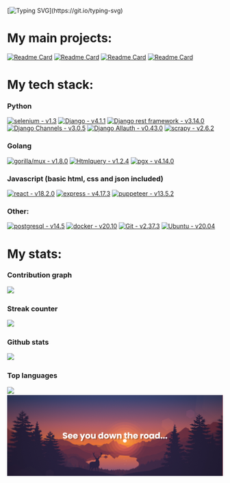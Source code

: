 [![Typing SVG](https://readme-typing-svg.herokuapp.com?font=Fira+Code&size=38&duration=4200&pause=49&color=FFFFFF&background=831010&center=true&vCenter=true&width=1000&height=300&lines=Hello%2C+my+name+is+Michael+Goldberg!;Welcome+to+my+GitHub+profile!)](https://git.io/typing-svg)

# My main projects:

[![Readme Card](https://github-readme-stats.vercel.app/api/pin/?username=An9rewRyan&repo=Securepass-project&bg_color=0d1117&icon_color=E50914&text_color=ffffff&title_color=ffffff&hide_border=true)](https://github.com/An9rewRyan/Securepass-project)
[![Readme Card](https://github-readme-stats.vercel.app/api/pin/?username=An9rewRyan&repo=Gamers-Gazette-golang-backend-api&bg_color=0d1117&icon_color=E50914&text_color=ffffff&title_color=ffffff&hide_border=true)](https://github.com/An9rewRyan/Gamers-Gazette-golang-backend-api)
[![Readme Card](https://github-readme-stats.vercel.app/api/pin/?username=An9rewRyan&repo=Gamers-Gazette-frontend-react&bg_color=0d1117&icon_color=E50914&text_color=ffffff&title_color=ffffff&hide_border=true )](https://github.com/An9rewRyan/Gamers-Gazette-frontend-react)
[![Readme Card](https://github-readme-stats.vercel.app/api/pin/?username=An9rewRyan&repo=golang_game_news_parser&bg_color=0d1117&icon_color=E50914&text_color=ffffff&title_color=ffffff&hide_border=true )](https://github.com/An9rewRyan/golang_game_news_parser)

# My tech stack:
### Python
[![selenium - v1.3](https://img.shields.io/badge/selenium-v1.3-darkgreen)](https://selenium-python.readthedocs.io/)
[![Django  - v4.1.1](https://img.shields.io/badge/Django_-v4.1.1-1f454d)](https://www.djangoproject.com/)
[![Django rest framework - v3.14.0](https://img.shields.io/badge/Django_rest_framework-v3.14.0-31402f)](https://www.django-rest-framework.org/)
[![Django Channels - v3.0.5](https://img.shields.io/badge/Django_Channels-v3.0.5-5d8d5d)](https://channels.readthedocs.io/en/stable/)
[![Django Allauth - v0.43.0](https://img.shields.io/badge/Django_Allauth-v0.43.0-b4d6ad)](https://django-allauth.readthedocs.io/en/latest/)
[![scrapy - v2.6.2](https://img.shields.io/badge/scrapy-v2.6.2-green)](https://scrapy.org/)

### Golang
[![gorilla/mux - v1.8.0](https://img.shields.io/badge/gorilla%2Fmux-v1.8.0-3a95a8)](https://github.com/gorilla/mux)
[![Htmlquery  - v1.2.4](https://img.shields.io/badge/Htmlquery-v1.2.4-4fa8e0)](https://github.com/antchfx/htmlquery)
[![pgx - v4.14.0](https://img.shields.io/badge/pgx-v4.14.0-8cefff)](https://github.com/JackC/pgx)

### Javascript (basic html, css and json included)
[![react - v18.2.0](https://img.shields.io/badge/react-v18.2.0-471142)](https://reactjs.org/)
[![express - v4.17.3](https://img.shields.io/badge/express-v4.17.3-812323)](https://expressjs.com/)
[![puppeteer - v13.5.2](https://img.shields.io/badge/puppeteer-v13.5.2-a70b0b)](https://www.npmjs.com/package/puppeteer)

### Other:
[![postgresql - v14.5](https://img.shields.io/badge/postgresql-v14.5-darkblue)](https://www.postgresql.org/)
[![docker - v20.10](https://img.shields.io/badge/docker-v20.10-darkviolet)](https://www.docker.com/)
[![Git - v2.37.3](https://img.shields.io/badge/Git-v2.37.3-orange)](https://www.github.com/)
[![Ubuntu - v20.04](https://img.shields.io/badge/Ubuntu-v20.04-yellow)](https://ubuntu.com/blog/tag/ubuntu-20-04)

# My stats:

<h3> Contribution graph  </h3>
<img src = "https://activity-graph.herokuapp.com/graph?username=An9rewRyan&line=E50914&theme=github&bg_color=0d1117&hide_border=true&hide_title=true">

<h3>  Streak counter </h3>
<img src = "https://streak-stats.demolab.com/?user=An9rewRyan&theme=dark&hide_border=true&background=0d1117&ring=E50914&fire=E50914&currStreakLabel=ffffff">

<h3> Github stats </h3>
<img src = "https://github-readme-stats.vercel.app/api?username=An9rewRyan&show_icons=true&bg_color=0d1117&text_color=ffffff&title_color=E50914&icon_color=E50914&hide_border=true&hide_title=true">

<h3> Top languages </h3>
<img src = "https://github-readme-stats.vercel.app/api/top-langs/?username=An9rewRyan&layout=compact&hide_border=true&bg_color=0d1117&text_color=ffffff&title_color=ffffff">

<img src=banner.png>
